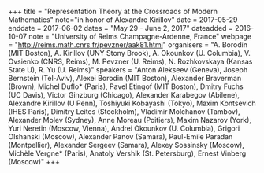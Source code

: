 +++
title = "Representation Theory at the Crossroads of Modern Mathematics"
note="in honor of Alexandre Kirillov"
date = 2017-05-29
enddate = 2017-06-02
dates = "May 29 - June 2, 2017"
dateadded = 2016-10-07
note = "University of Reims Champagne-Ardenne, France"
webpage = "http://reims.math.cnrs.fr/pevzner/aak81.html"
organisers = "A. Borodin (MIT Boston), A. Kirillov (UNY Stony Brook), A. Okounkov (U. Columbia), V. Ovsienko (CNRS, Reims), M. Pevzner (U. Reims), N. Rozhkovskaya (Kansas State U), R. Yu (U. Reims)"
speakers = "Anton Alekseev (Geneva), Joseph Bernstein (Tel-Aviv), 
Alexei Borodin (MIT Boston), 
Alexander Braverman (Brown), 
Michel Duflo* (Paris), 
Pavel Etingof (MIT Boston), 
Dmitry Fuchs (UC Davis), 
Victor Ginzburg (Chicago),
Alexander Karabegov (Abilene),
Alexandre Kirillov (U Penn),
Toshiyuki Kobayashi (Tokyo),
Maxim Kontsevich (IHES Paris),
Dimitry Leites (Stockholm),
Vladimir Molchanov (Tambov),
Alexander Molev (Sydney),
Anne Moreau (Poitiers),
Maxim Nazarov (York),
Yuri Neretin (Moscow, Vienna),
Andrei Okounkov (U. Columbia),
Grigori Olshanski (Moscow),
Alexander Panov (Samara),
Paul-Emile Paradan (Montpellier),
Alexander Sergeev (Samara),
Alexey Sossinsky (Moscow),
Michèle Vergne* (Paris),
Anatoly Vershik (St. Petersburg),
Ernest Vinberg (Moscow)"
+++
